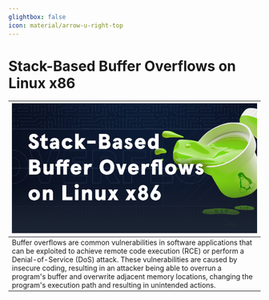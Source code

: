 ```yaml
---
glightbox: false
icon: material/arrow-u-right-top
---
```


# Stack-Based Buffer Overflows on Linux x86

| [![](assets/logo.png)](https://academy.hackthebox.com/course/preview/stack-based-buffer-overflows-on-linux-x86) |
|---|
| Buffer overflows are common vulnerabilities in software applications that can be exploited to achieve remote code execution (RCE) or perform a Denial-of-Service (DoS) attack. These vulnerabilities are caused by insecure coding, resulting in an attacker being able to overrun a program's buffer and overwrite adjacent memory locations, changing the program's execution path and resulting in unintended actions. |
